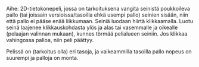 Aihe: 2D-tietokonepeli, jossa on tarkoituksena vangita seinistä poukkoileva pallo (tai joissain versioissa/tasoilla ehkä usempi pallo) seinien sisään, niin että pallo ei pääse enää liikkumaan. Seiniä luodaan hiirtä klikkaamalla. Luotu seinä laajenee klikkauskohdasta ylös ja alas tai vasemmalle ja oikealle (pelaajan valinnan mukaan), kunnes törmää pelialueen seiniin. Jos klikkaa vahingossa palloa, niin peli päättyy.

Pelissä on (tarkoitus olla) eri tasoja, ja vaikeammilla tasoilla pallo nopeus on suurempi ja palloja on monta.
